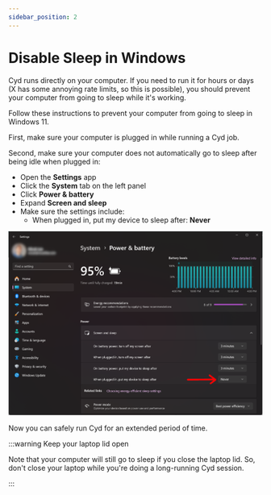 ```yaml
---
sidebar_position: 2
---
```


# Disable Sleep in Windows

Cyd runs directly on your computer. If you need to run it for hours or days (X has some annoying rate limits, so this is possible), you should prevent your computer from going to sleep while it's working.

Follow these instructions to prevent your computer from going to sleep in Windows 11.

First, make sure your computer is plugged in while running a Cyd job.

Second, make sure your computer does not automatically go to sleep after being idle when plugged in:

- Open the **Settings** app
- Click the **System** tab on the left panel
- Click **Power & battery**
- Expand **Screen and sleep**
- Make sure the settings include:
  - When plugged in, put my device to sleep after: **Never**

![How to prevent your computer from automatically sleeping when idle](./img/windows-power-settings.png)

Now you can safely run Cyd for an extended period of time.

:::warning Keep your laptop lid open

Note that your computer will still go to sleep if you close the laptop lid. So, don't close your laptop while you're doing a long-running Cyd session.

:::
